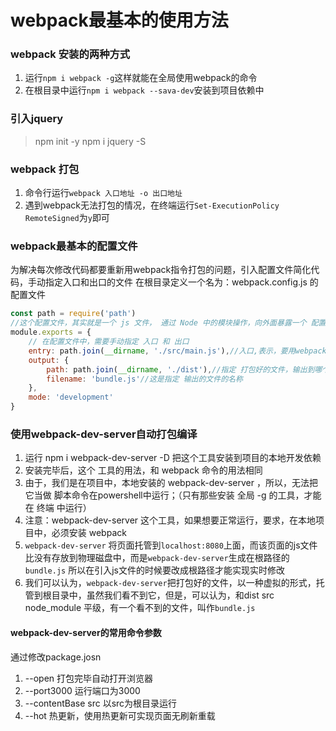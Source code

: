 # webpack最基本的使用方法

### webpack 安装的两种方式
1. 运行`npm i webpack -g`这样就能在全局使用webpack的命令
2. 在根目录中运行`npm i webpack --sava-dev`安装到项目依赖中

### 引入jquery
> npm init -y
> npm i jquery -S


### webpack 打包
1. 命令行运行`webpack 入口地址 -o 出口地址`
2. 遇到webpack无法打包的情况，在终端运行`Set-ExecutionPolicy RemoteSigned`为`y`即可

### webpack最基本的配置文件
为解决每次修改代码都要重新用webpack指令打包的问题，引入配置文件简化代码，手动指定入口和出口的文件
在根目录定义一个名为：webpack.config.js 的配置文件
```javascript
const path = require('path')
//这个配置文件，其实就是一个 js 文件， 通过 Node 中的模块操作，向外面暴露一个 配置对象
module.exports = {
    // 在配置文件中，需要手动指定 入口 和 出口
    entry: path.join(__dirname, './src/main.js'),//入口,表示，要用webpack打包哪个文件
    output: {
        path: path.join(__dirname, './dist'),//指定 打包好的文件，输出到哪个文件目录中去
        filename: 'bundle.js'//这是指定 输出的文件的名称
    },
    mode: 'development'
}
```

### 使用webpack-dev-server自动打包编译
1. 运行 npm i webpack-dev-server -D 把这个工具安装到项目的本地开发依赖
2. 安装完毕后，这个 工具的用法，和 webpack 命令的用法相同
3. 由于，我们是在项目中，本地安装的 webpack-dev-server ，所以，无法把它当做 脚本命令在powershell中运行；（只有那些安装 全局 -g 的工具，才能在 终端 中运行）
4. 注意：webpack-dev-server 这个工具，如果想要正常运行，要求，在本地项目中，必须安装 webpack
5. `webpack-dev-server` 将页面托管到`localhost:8080`上面，而该页面的js文件比没有存放到物理磁盘中，而是`webpack-dev-server`生成在根路径的`bundle.js` 所以在引入js文件的时候要改成根路径才能实现实时修改
6. 我们可以认为，`webpack-dev-server`把打包好的文件，以一种虚拟的形式，托管到根目录中，虽然我们看不到它，但是，可以认为，和dist src node_module 平级，有一个看不到的文件，叫作`bundle.js`

#### webpack-dev-server的常用命令参数
通过修改package.josn
1. --open 打包完毕自动打开浏览器
2. --port3000 运行端口为3000
3. --contentBase src 以src为根目录运行
4. --hot 热更新，使用热更新可实现页面无刷新重载